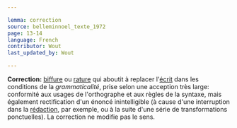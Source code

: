 ```yaml
---

lemma: correction
source: belleminnoel_texte_1972
page: 13-14
language: French
contributor: Wout
last_updated_by: Wout

---
```


**Correction:** [biffure](cancellationMark.html) ou [rature](deletion.html) qui aboutit à replacer l'[écrit](writingProduct.html) dans les conditions de la _grammaticalité_, prise selon une acception très large: conformité aux usages de l'orthographe et aux règles de la syntaxe, mais également rectification d'un énoncé inintelligible (à cause d'une interruption dans la [rédaction](editing.html), par exemple, ou à la suite d'une série de transformations ponctuelles). La correction ne modifie pas le sens.
